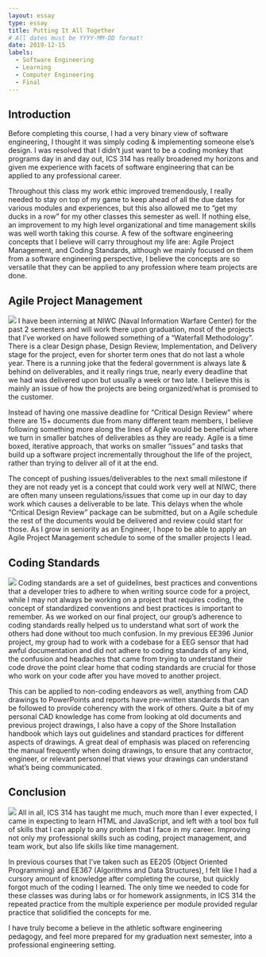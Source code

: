```yaml
---
layout: essay
type: essay
title: Putting It All Together
# All dates must be YYYY-MM-DD format!
date: 2019-12-15
labels:
  - Software Engineering
  - Learning
  - Computer Engineering 
  - Final
---
```

## Introduction
Before completing this course, I had a very binary view of software engineering, I thought it was simply coding & implementing someone else’s design. I was resolved that I didn’t just want to be a coding monkey that programs day in and day out, ICS 314 has really broadened my horizons and given me experience with facets of software engineering that can be applied to any professional career. 

Throughout this class my work ethic improved tremendously, I really needed to stay on top of my game to keep ahead of all the due dates for various modules and experiences, but this also allowed me to “get my ducks in a row” for my other classes this semester as well. If nothing else, an improvement to my high level organizational and time management skills was well worth taking this course. A few of the software engineering concepts that I believe will carry throughout my life are: Agile Project Management, and Coding Standards, although we mainly focused on them from a software engineering perspective, I believe the concepts are so versatile that they can be applied to any profession where team projects are done.

## Agile Project Management
<img class="ui medium right floated rounded image" src="https://cdn.ttgtmedia.com/rms/onlineImages/software_quality-agile_software_dev_cycle.jpg">
I have been interning at NIWC (Naval Information Warfare Center) for the past 2 semesters and will work there upon graduation, most of the projects that I’ve worked on have followed something of a “Waterfall Methodology”. There is a clear Design phase, Design Review, Implementation, and Delivery stage for the project, even for shorter term ones that do not last a whole year. There is a running joke that the federal government is always late & behind on deliverables, and it really rings true, nearly every deadline that we had was delivered upon but usually a week or two late. I believe this is mainly an issue of how the projects are being organized/what is promised to the customer. 

Instead of having one massive deadline for “Critical Design Review” where there are 15+ documents due from many different team members, I believe following something more along the lines of Agile would be beneficial where we turn in smaller batches of deliverables as they are ready. Agile is a time boxed, iterative approach, that works on smaller “issues” and tasks that build up a software project incrementally throughout the life of the project, rather than trying to deliver all of it at the end.

The concept of pushing issues/deliverables to the next small milestone if they are not ready yet is a concept that could work very well at NIWC, there are often many unseen regulations/issues that come up in our day to day work which causes a deliverable to be late. This delays when the whole “Critical Design Review” package can be submitted, but on a Agile schedule the rest of the documents would be delivered and review could start for those. As I grow in seniority as an Engineer, I hope to be able to apply an Agile Project Management schedule to some of the smaller projects I lead.

## Coding Standards
<img class="ui medium left floated rounded image" src="
https://scotch-res.cloudinary.com/image/upload/w_1050,q_auto:good,f_auto/media/3672/U1MjMQb9RwuOBHQPugFt_tumblr_o2yceixL2Q1rd3dk2o2_1280.png">
Coding standards are a set of guidelines, best practices and conventions that a developer tries to adhere to when writing source code for a project, while I may not always be working on a project that requires coding, the concept of standardized conventions and best practices is important to remember. As we worked on our final project, our group’s adherence to coding standards really helped us to understand what sort of work the others had done without too much confusion. In my previous EE396 Junior project, my group had to work with a codebase for a EEG sensor that had awful documentation and did not adhere to coding standards of any kind, the confusion and headaches that came from trying to understand their code drove the point clear home that coding standards are crucial for those who work on your code after you have moved to another project.

This can be applied to non-coding endeavors as well, anything from CAD drawings to PowerPoints and reports have pre-written standards that can be followed to provide coherency with the work of others. Quite a bit of my personal CAD knowledge has come from looking at old documents and previous project drawings, I also have a copy of the Shore Installation handbook which lays out guidelines and standard practices for different aspects of drawings. A great deal of emphasis was placed on referencing the manual frequently when doing drawings, to ensure that any contractor, engineer, or relevant personnel that views your drawings can understand what’s being communicated. 

## Conclusion
<img class="ui medium right floated rounded image" src="
https://www.nvcofny.com/wp-content/uploads/2015/06/4.jpg">
All in all, ICS 314 has taught me much, much more than I ever expected, I came in expecting to learn HTML and JavaScript, and left with a tool box full of skills that I can apply to any problem that I face in my career. Improving not only my professional skills such as coding, project management, and team work, but also life skills like time management.

In previous courses that I’ve taken such as EE205 (Object Oriented Programming) and EE367 (Algorithms and Data Structures), I felt like I had a cursory amount of knowledge after completing the course, but quickly forgot much of the coding I learned. The only time we needed to code for these classes was during labs or for homework assignments, in ICS 314 the repeated practice from the multiple experience per module provided regular practice that solidified the concepts for me.

I have truly become a believe in the athletic software engineering pedagogy, and feel more prepared for my graduation next semester, into a professional engineering setting. 
